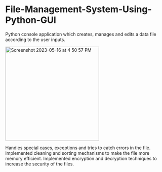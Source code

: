 # File-Management-System-Using-Python-GUI
Python console application which creates, manages and edits a data file according to the user inputs.

<img width="296" alt="Screenshot 2023-05-16 at 4 50 57 PM" src="https://github.com/Rohith-Reddy021/File-Management-System-Using-Python-GUI/assets/133708343/a690e325-efb4-45bd-9e3a-1873615f4217">

Handles special cases, exceptions and tries to catch errors in the file. 
Implemented cleaning and sorting mechanisms to make the file more memory efficient.
Implemented encryption and decryption techniques to increase the security of the files.
